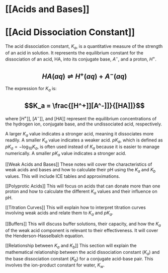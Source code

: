 # [[Acids and Bases]]
# [[Acid Dissociation Constant]]

The acid dissociation constant, $K_a$, is a quantitative measure of the strength of an acid in solution.  It represents the equilibrium constant for the dissociation of an acid, HA, into its conjugate base, $A^-$, and a proton, $H^+$.

## $$HA(aq) \rightleftharpoons H^+(aq) + A^-(aq)$$

The expression for $K_a$ is:

## $$K_a = \frac{[H^+]][A^-]]}{[HA]]}$$

where $[H^+]]$, $[A^-]]$, and $[HA]]$ represent the equilibrium concentrations of the hydrogen ion, conjugate base, and the undissociated acid, respectively.

A larger $K_a$ value indicates a stronger acid, meaning it dissociates more readily.  A smaller $K_a$ value indicates a weaker acid.  $pK_a$, which is defined as $pK_a = -\log_{10} K_a$, is often used instead of $K_a$ because it is easier to manage numerically.  A smaller $pK_a$ value indicates a stronger acid.

[[Weak Acids and Bases]]  These notes will cover the characteristics of weak acids and bases and how to calculate their pH using the $K_a$ and $K_b$ values.  This will include ICE tables and approximations.

[[Polyprotic Acids]]  This will focus on acids that can donate more than one proton and how to calculate the different $K_a$ values and their influence on pH.

[[Titration Curves]]  This will explain how to interpret titration curves involving weak acids and relate them to $K_a$ and $pK_a$.

[[Buffers]]  This will discuss buffer solutions, their capacity, and how the $K_a$ of the weak acid component is relevant to their effectiveness.  It will cover the Henderson-Hasselbalch equation.

[[Relationship between $K_a$ and $K_b$]] This section will explain the mathematical relationship between the acid dissociation constant ($K_a$) and the base dissociation constant ($K_b$) for a conjugate acid-base pair.  This involves the ion-product constant for water, $K_w$.
